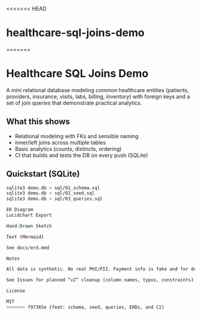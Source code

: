 <<<<<<< HEAD
# healthcare-sql-joins-demo
=======
# Healthcare SQL Joins Demo

A mini relational database modeling common healthcare entities (patients, providers, insurance, visits, labs, billing, inventory) with foreign keys and a set of join queries that demonstrate practical analytics.

## What this shows
- Relational modeling with FKs and sensible naming
- Inner/left joins across multiple tables
- Basic analytics (counts, distincts, ordering)
- CI that builds and tests the DB on every push (SQLite)

## Quickstart (SQLite)
```bash
sqlite3 demo.db < sql/01_schema.sql
sqlite3 demo.db < sql/02_seed.sql
sqlite3 demo.db < sql/03_queries.sql

ER Diagram
Lucidchart Export

Hand-Drawn Sketch

Text (Mermaid)

See docs/erd.mmd

Notes

All data is synthetic. No real PHI/PII. Payment info is fake and for demo only.

See Issues for planned “v2” cleanup (column names, typos, constraints).

License

MIT
>>>>>>> f97365e (feat: schema, seed, queries, ERDs, and CI)
